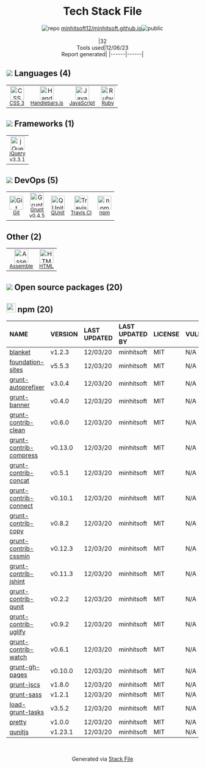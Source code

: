 <!--
&lt;--- Readme.md Snippet without images Start ---&gt;
## Tech Stack
minhitsoft12/minhitsoft.github.io is built on the following main stack:

- [Grunt](http://gruntjs.com/) – JS Build Tools / JS Task Runners
- [Ruby](https://www.ruby-lang.org) – Languages
- [jQuery](http://jquery.com/) – Javascript UI Libraries
- [Assemble](http://assemble.io/) – Static Site Generators
- [Handlebars.js](http://handlebarsjs.com/) – Templating Languages & Extensions
- [JavaScript](https://developer.mozilla.org/en-US/docs/Web/JavaScript) – Languages
- [QUnit](http://qunitjs.com/) – Javascript Testing Framework
- [Travis CI](http://travis-ci.com/) – Continuous Integration

Full tech stack [here](/techstack.md)

&lt;--- Readme.md Snippet without images End ---&gt;

&lt;--- Readme.md Snippet with images Start ---&gt;
## Tech Stack
minhitsoft12/minhitsoft.github.io is built on the following main stack:

- <img width='25' height='25' src='https://img.stackshare.io/service/845/falgg2jybmhgk16y62lr.png' alt='Grunt'/> [Grunt](http://gruntjs.com/) – JS Build Tools / JS Task Runners
- <img width='25' height='25' src='https://img.stackshare.io/service/989/ruby.png' alt='Ruby'/> [Ruby](https://www.ruby-lang.org) – Languages
- <img width='25' height='25' src='https://img.stackshare.io/service/1021/lxEKmMnB_400x400.jpg' alt='jQuery'/> [jQuery](http://jquery.com/) – Javascript UI Libraries
- <img width='25' height='25' src='https://img.stackshare.io/service/1113/preview.png' alt='Assemble'/> [Assemble](http://assemble.io/) – Static Site Generators
- <img width='25' height='25' src='https://img.stackshare.io/service/1143/Handlebars.png' alt='Handlebars.js'/> [Handlebars.js](http://handlebarsjs.com/) – Templating Languages & Extensions
- <img width='25' height='25' src='https://img.stackshare.io/service/1209/javascript.jpeg' alt='JavaScript'/> [JavaScript](https://developer.mozilla.org/en-US/docs/Web/JavaScript) – Languages
- <img width='25' height='25' src='https://img.stackshare.io/service/1421/b706f022230831a3d391db504a139e21.png' alt='QUnit'/> [QUnit](http://qunitjs.com/) – Javascript Testing Framework
- <img width='25' height='25' src='https://img.stackshare.io/service/460/Lu6cGu0z_400x400.png' alt='Travis CI'/> [Travis CI](http://travis-ci.com/) – Continuous Integration

Full tech stack [here](/techstack.md)

&lt;--- Readme.md Snippet with images End ---&gt;
-->
<div align="center">

# Tech Stack File
![](https://img.stackshare.io/repo.svg "repo") [minhitsoft12/minhitsoft.github.io](https://github.com/minhitsoft12/minhitsoft.github.io)![](https://img.stackshare.io/public_badge.svg "public")
<br/><br/>
|32<br/>Tools used|12/06/23 <br/>Report generated|
|------|------|
</div>

## <img src='https://img.stackshare.io/languages.svg'/> Languages (4)
<table><tr>
  <td align='center'>
  <img width='36' height='36' src='https://img.stackshare.io/service/6727/css.png' alt='CSS 3'>
  <br>
  <sub><a href="https://developer.mozilla.org/en-US/docs/Web/CSS/CSS3">CSS 3</a></sub>
  <br>
  <sub></sub>
</td>

<td align='center'>
  <img width='36' height='36' src='https://img.stackshare.io/service/1143/Handlebars.png' alt='Handlebars.js'>
  <br>
  <sub><a href="http://handlebarsjs.com/">Handlebars.js</a></sub>
  <br>
  <sub></sub>
</td>

<td align='center'>
  <img width='36' height='36' src='https://img.stackshare.io/service/1209/javascript.jpeg' alt='JavaScript'>
  <br>
  <sub><a href="https://developer.mozilla.org/en-US/docs/Web/JavaScript">JavaScript</a></sub>
  <br>
  <sub></sub>
</td>

<td align='center'>
  <img width='36' height='36' src='https://img.stackshare.io/service/989/ruby.png' alt='Ruby'>
  <br>
  <sub><a href="https://www.ruby-lang.org">Ruby</a></sub>
  <br>
  <sub></sub>
</td>

</tr>
</table>

## <img src='https://img.stackshare.io/frameworks.svg'/> Frameworks (1)
<table><tr>
  <td align='center'>
  <img width='36' height='36' src='https://img.stackshare.io/service/1021/lxEKmMnB_400x400.jpg' alt='jQuery'>
  <br>
  <sub><a href="http://jquery.com/">jQuery</a></sub>
  <br>
  <sub>v3.3.1</sub>
</td>

</tr>
</table>

## <img src='https://img.stackshare.io/devops.svg'/> DevOps (5)
<table><tr>
  <td align='center'>
  <img width='36' height='36' src='https://img.stackshare.io/service/1046/git.png' alt='Git'>
  <br>
  <sub><a href="http://git-scm.com/">Git</a></sub>
  <br>
  <sub></sub>
</td>

<td align='center'>
  <img width='36' height='36' src='https://img.stackshare.io/service/845/falgg2jybmhgk16y62lr.png' alt='Grunt'>
  <br>
  <sub><a href="http://gruntjs.com/">Grunt</a></sub>
  <br>
  <sub>v0.4.5</sub>
</td>

<td align='center'>
  <img width='36' height='36' src='https://img.stackshare.io/service/1421/b706f022230831a3d391db504a139e21.png' alt='QUnit'>
  <br>
  <sub><a href="http://qunitjs.com/">QUnit</a></sub>
  <br>
  <sub></sub>
</td>

<td align='center'>
  <img width='36' height='36' src='https://img.stackshare.io/service/460/Lu6cGu0z_400x400.png' alt='Travis CI'>
  <br>
  <sub><a href="http://travis-ci.com/">Travis CI</a></sub>
  <br>
  <sub></sub>
</td>

<td align='center'>
  <img width='36' height='36' src='https://img.stackshare.io/service/1120/lejvzrnlpb308aftn31u.png' alt='npm'>
  <br>
  <sub><a href="https://www.npmjs.com/">npm</a></sub>
  <br>
  <sub></sub>
</td>

</tr>
</table>

## Other (2)
<table><tr>
  <td align='center'>
  <img width='36' height='36' src='https://img.stackshare.io/service/1113/preview.png' alt='Assemble'>
  <br>
  <sub><a href="http://assemble.io/">Assemble</a></sub>
  <br>
  <sub></sub>
</td>

<td align='center'>
  <img width='36' height='36' src='https://img.stackshare.io/service/2270/no-img-open-source.png' alt='HTML'>
  <br>
  <sub><a href="http://">HTML</a></sub>
  <br>
  <sub></sub>
</td>

</tr>
</table>


## <img src='https://img.stackshare.io/group.svg' /> Open source packages (20)</h2>

## <img width='24' height='24' src='https://img.stackshare.io/service/1120/lejvzrnlpb308aftn31u.png'/> npm (20)

|NAME|VERSION|LAST UPDATED|LAST UPDATED BY|LICENSE|VULNERABILITIES|
|:------|:------|:------|:------|:------|:------|
|[blanket](https://www.npmjs.com/blanket)|v1.2.3|12/03/20|minhitsoft |MIT|N/A|
|[foundation-sites](https://www.npmjs.com/foundation-sites)|v5.5.3|12/03/20|minhitsoft |MIT|N/A|
|[grunt-autoprefixer](https://www.npmjs.com/grunt-autoprefixer)|v3.0.4|12/03/20|minhitsoft |MIT|N/A|
|[grunt-banner](https://www.npmjs.com/grunt-banner)|v0.4.0|12/03/20|minhitsoft |MIT|N/A|
|[grunt-contrib-clean](https://www.npmjs.com/grunt-contrib-clean)|v0.6.0|12/03/20|minhitsoft |MIT|N/A|
|[grunt-contrib-compress](https://www.npmjs.com/grunt-contrib-compress)|v0.13.0|12/03/20|minhitsoft |MIT|N/A|
|[grunt-contrib-concat](https://www.npmjs.com/grunt-contrib-concat)|v0.5.1|12/03/20|minhitsoft |MIT|N/A|
|[grunt-contrib-connect](https://www.npmjs.com/grunt-contrib-connect)|v0.10.1|12/03/20|minhitsoft |MIT|N/A|
|[grunt-contrib-copy](https://www.npmjs.com/grunt-contrib-copy)|v0.8.2|12/03/20|minhitsoft |MIT|N/A|
|[grunt-contrib-cssmin](https://www.npmjs.com/grunt-contrib-cssmin)|v0.12.3|12/03/20|minhitsoft |MIT|N/A|
|[grunt-contrib-jshint](https://www.npmjs.com/grunt-contrib-jshint)|v0.11.3|12/03/20|minhitsoft |MIT|N/A|
|[grunt-contrib-qunit](https://www.npmjs.com/grunt-contrib-qunit)|v0.2.2|12/03/20|minhitsoft |MIT|N/A|
|[grunt-contrib-uglify](https://www.npmjs.com/grunt-contrib-uglify)|v0.9.2|12/03/20|minhitsoft |MIT|N/A|
|[grunt-contrib-watch](https://www.npmjs.com/grunt-contrib-watch)|v0.6.1|12/03/20|minhitsoft |MIT|N/A|
|[grunt-gh-pages](https://www.npmjs.com/grunt-gh-pages)|v0.10.0|12/03/20|minhitsoft |MIT|N/A|
|[grunt-jscs](https://www.npmjs.com/grunt-jscs)|v1.8.0|12/03/20|minhitsoft |MIT|N/A|
|[grunt-sass](https://www.npmjs.com/grunt-sass)|v1.2.1|12/03/20|minhitsoft |MIT|N/A|
|[load-grunt-tasks](https://www.npmjs.com/load-grunt-tasks)|v3.5.2|12/03/20|minhitsoft |MIT|N/A|
|[pretty](https://www.npmjs.com/pretty)|v1.0.0|12/03/20|minhitsoft |MIT|N/A|
|[qunitjs](https://www.npmjs.com/qunitjs)|v1.23.1|12/03/20|minhitsoft |MIT|N/A|

<br/>
<div align='center'>

Generated via [Stack File](https://github.com/marketplace/stack-file)
